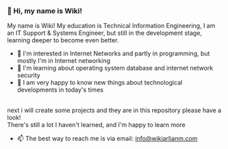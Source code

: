 ### 👋 Hi, my name is Wiki!
 My name is Wiki! My education is Technical Information Engineering, I am an IT Support & Systems Engineer, but still in the development stage, learning deeper to become even better.
<br>
- 👀 I'm interested in Internet Networks and partly in programming, but mostly I'm in Internet networking
- 📕 I'm learning about operating system database and internet network security
- 🦾 I am very happy to know new things about technological developments in today's times
<br>
next i will create some projects and they are in this repository please have a look!
<br>
There's still a lot I haven't learned, and I'm happy to learn more
<br>

- 📫 The best way to reach me is via email: info@wikiarlianm.com
